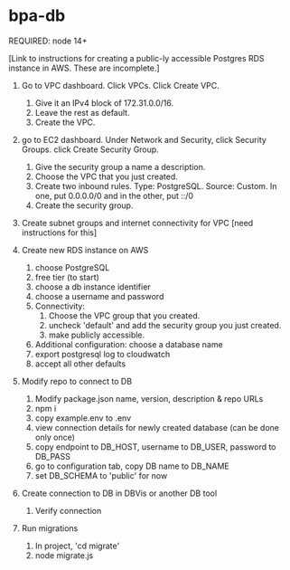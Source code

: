 # bpa-db

REQUIRED: node 14+

[Link to instructions for creating a public-ly accessible Postgres RDS instance in AWS.  These are incomplete.]

1. Go to VPC dashboard.  Click VPCs.  Click Create VPC.
   1. Give it an IPv4 block of 172.31.0.0/16.
   1. Leave the rest as default.
   1. Create the VPC.
   
   
2. go to EC2 dashboard.  Under Network and Security, click Security Groups. click Create Security Group.
   1. Give the security group a name a description.
   1. Choose the VPC that you just created.
   1. Create two inbound rules. Type: PostgreSQL. Source: Custom.  In one, put 0.0.0.0/0 and in the other, put ::/0
   1. Create the security group.


3. Create subnet groups and internet connectivity for VPC
   [need instructions for this]
   

4. Create new RDS instance on AWS 
    1. choose PostgreSQL
    1. free tier (to start)
    1. choose a db instance identifier
    1. choose a username and password
    1. Connectivity:
       1. Choose the VPC group that you created. 
       1. uncheck 'default' and add the security group you just created.
       1. make publicly accessible.
    1. Additional configuration: choose a database name
    1. export postgresql log to cloudwatch
    1. accept all other defaults
    

5. Modify repo to connect to DB
   1. Modify package.json name, version, description & repo URLs
   1. npm i
   1. copy example.env to .env
   1. view connection details for newly created database (can be done only once)
   1. copy endpoint to DB_HOST, username to DB_USER, password to DB_PASS
   1. go to configuration tab, copy DB name to DB_NAME
   1. set DB_SCHEMA to 'public' for now


6. Create connection to DB in DBVis or another DB tool
   1. Verify connection
   

7. Run migrations
   1. In project, 'cd migrate'
   1. node migrate.js
